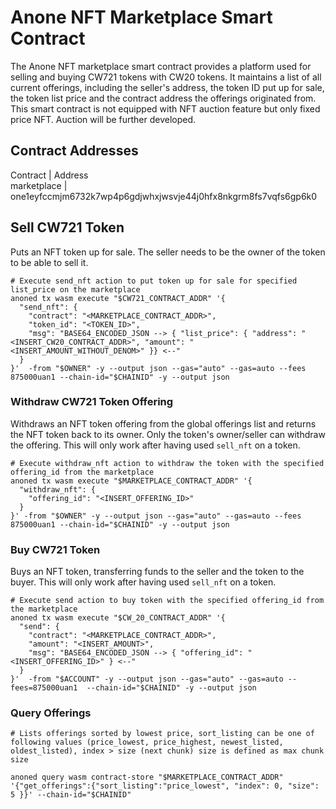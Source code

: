 # Anone NFT Marketplace Smart Contract
The Anone NFT marketplace smart contract provides a platform used for selling and buying CW721 tokens with CW20 tokens. It maintains a list of all current offerings, including the seller's address, the token ID put up for sale, the token list price and the contract address the offerings originated from. This smart contract is not equipped with NFT auction feature but only fixed price NFT. Auction will be further developed.

## Contract Addresses
Contract        | Address                                       
marketplace     | one1eyfccmjm6732k7wp4p6gdjwhxjwsvje44j0hfx8nkgrm8fs7vqfs6gp6k0 

## Sell CW721 Token

Puts an NFT token up for sale. The seller needs to be the owner of the token to be able to sell it.

```shell
# Execute send_nft action to put token up for sale for specified list_price on the marketplace
anoned tx wasm execute "$CW721_CONTRACT_ADDR" '{
  "send_nft": {
    "contract": "<MARKETPLACE_CONTRACT_ADDR>",
    "token_id": "<TOKEN_ID>",
    "msg": "BASE64_ENCODED_JSON --> { "list_price": { "address": "<INSERT_CW20_CONTRACT_ADDR>", "amount": "<INSERT_AMOUNT_WITHOUT_DENOM>" }} <--"
  }
}'  -from "$OWNER" -y --output json --gas="auto" --gas=auto --fees 875000uan1 --chain-id="$CHAINID" -y --output json
```

### Withdraw CW721 Token Offering

Withdraws an NFT token offering from the global offerings list and returns the NFT token back to its owner. Only the token's owner/seller can withdraw the offering. This will only work after having used `sell_nft` on a token.

```shell
# Execute withdraw_nft action to withdraw the token with the specified offering_id from the marketplace
anoned tx wasm execute "$MARKETPLACE_CONTRACT_ADDR" '{
  "withdraw_nft": {
    "offering_id": "<INSERT_OFFERING_ID>"
  }
}' -from "$OWNER" -y --output json --gas="auto" --gas=auto --fees 875000uan1 --chain-id="$CHAINID" -y --output json
```

### Buy CW721 Token

Buys an NFT token, transferring funds to the seller and the token to the buyer. This will only work after having used `sell_nft` on a token.

```shell
# Execute send action to buy token with the specified offering_id from the marketplace
anoned tx wasm execute "$CW_20_CONTRACT_ADDR" '{
  "send": {
    "contract": "<MARKETPLACE_CONTRACT_ADDR>",
    "amount": "<INSERT_AMOUNT>",
    "msg": "BASE64_ENCODED_JSON --> { "offering_id": "<INSERT_OFFERING_ID>" } <--"
  }
}'  -from "$ACCOUNT" -y --output json --gas="auto" --gas=auto --fees=875000uan1  --chain-id="$CHAINID" -y --output json
```

### Query Offerings

```shell
# Lists offerings sorted by lowest price, sort_listing can be one of following values (price_lowest, price_highest, newest_listed, oldest_listed), index > size (next chunk) size is defined as max chunk size

anoned query wasm contract-store "$MARKETPLACE_CONTRACT_ADDR" '{"get_offerings":{"sort_listing":"price_lowest", "index": 0, "size": 5 }}' --chain-id="$CHAINID"
```

